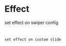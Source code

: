 # Effect

set effect on swiper config

<code
  src="./demo/effect.tsx"
  title="effect"
/>

set effect on custom slide

<code
  src="./demo/custom-effect.tsx"
  title="custom effect"
/>
